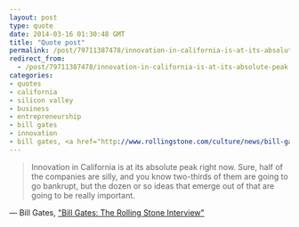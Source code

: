 ```yaml
---
layout: post
type: quote
date: 2014-03-16 01:30:48 GMT
title: "Quote post"
permalink: /post/79711387478/innovation-in-california-is-at-its-absolute-peak
redirect_from: 
  - /post/79711387478/innovation-in-california-is-at-its-absolute-peak
categories:
- quotes
- california
- silicon valley
- business
- entrepreneurship
- bill gates
- innovation
- bill gates, <a href="http://www.rollingstone.com/culture/news/bill-gates-the-rolling-stone-interview-20140313?print=true">"bill gates: the rolling stone interview"</a>
---
```

<blockquote>Innovation in California is at its absolute peak right now. Sure, half of the companies are silly, and you know two-thirds of them are going to go bankrupt, but the dozen or so ideas that emerge out of that are going to be really important.</blockquote>

 — Bill Gates, <a href="http://www.rollingstone.com/culture/news/bill-gates-the-rolling-stone-interview-20140313?print=true">"Bill Gates: The Rolling Stone Interview"</a>